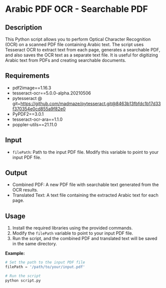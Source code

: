 # Arabic PDF OCR - Searchable PDF

## Description
This Python script allows you to perform Optical Character Recognition (OCR) on a scanned PDF file containing Arabic text. The script uses Tesseract OCR to extract text from each page, generates a searchable PDF, and also saves the OCR text as a separate text file. It is useful for digitizing Arabic text from PDFs and creating searchable documents.

## Requirements
- pdf2image==1.16.3
- tesseract-ocr==5.0.0-alpha.20210506
- pytesseract @ git+https://github.com/madmaze/pytesseract.git@8463b13fbfdc1b17d33f370354e0cd855a9f82e0
- PyPDF2==3.0.1
- tesseract-ocr-ara==1.1.0
- poppler-utils==21.11.0

## Input
- `filePath`: Path to the input PDF file. Modify this variable to point to your input PDF file.

## Output
- Combined PDF: A new PDF file with searchable text generated from the OCR results.
- Translated Text: A text file containing the extracted Arabic text for each page.

## Usage
1. Install the required libraries using the provided commands.
2. Modify the `filePath` variable to point to your input PDF file.
3. Run the script, and the combined PDF and translated text will be saved in the same directory.

**Example:**
```python
# Set the path to the input PDF file
filePath = '/path/to/your/input.pdf'

# Run the script
python script.py